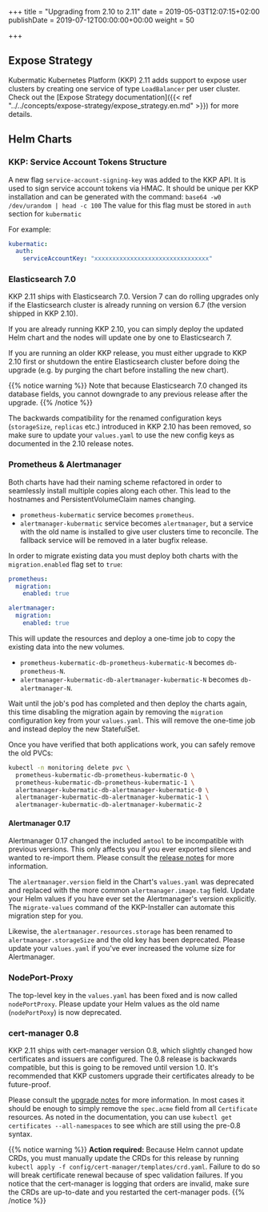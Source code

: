 +++
title = "Upgrading from 2.10 to 2.11"
date = 2019-05-03T12:07:15+02:00
publishDate = 2019-07-12T00:00:00+00:00
weight = 50

+++

## Expose Strategy

Kubermatic Kubernetes Platform (KKP) 2.11 adds support to expose user clusters by creating one service of type `LoadBalancer` per user
cluster. Check out the [Expose Strategy documentation]({{< ref "../../concepts/expose-strategy/expose_strategy.en.md" >}}) for more details.

## Helm Charts

### KKP: Service Account Tokens Structure

A new flag `service-account-signing-key` was added to the KKP API. It is used to sign service account tokens via
HMAC. It should be unique per KKP installation and can be generated with the command: `base64 -w0 /dev/urandom | head -c 100`
The value for this flag must be stored in `auth` section for `kubermatic`

For example:

```yaml
kubermatic:
  auth:
    serviceAccountKey: "xxxxxxxxxxxxxxxxxxxxxxxxxxxxxxxx"
```

### Elasticsearch 7.0

KKP 2.11 ships with Elasticsearch 7.0. Version 7 can do rolling upgrades only if the Elasticsearch cluster is
already running on version 6.7 (the version shipped in KKP 2.10).

If you are already running KKP 2.10, you can simply deploy the updated Helm chart and the nodes will update one
by one to Elasticsearch 7.

If you are running an older KKP release, you must either upgrade to KKP 2.10 first or shutdown the entire
Elasticsearch cluster before doing the upgrade (e.g. by purging the chart before installing the new chart).

{{% notice warning %}}
Note that because Elasticsearch 7.0 changed its database fields, you cannot downgrade to any previous release after
the upgrade.
{{% /notice %}}

The backwards compatibility for the renamed configuration keys (`storageSize`, `replicas` etc.) introduced in KKP
2.10 has been removed, so make sure to update your `values.yaml` to use the new config keys as documented in the 2.10
release notes.

### Prometheus & Alertmanager

Both charts have had their naming scheme refactored in order to seamlessly install multiple copies along each other. This
lead to the hostnames and PersistentVolumeClaim names changing.

* `prometheus-kubermatic` service becomes `prometheus`.
* `alertmanager-kubermatic` service becomes `alertmanager`, but a service with the old name is installed to give user
  clusters time to reconcile. The fallback service will be removed in a later bugfix release.

In order to migrate existing data you must deploy both charts with the `migration.enabled` flag set to `true`:

```yaml
prometheus:
  migration:
    enabled: true

alertmanager:
  migration:
    enabled: true
```

This will update the resources and deploy a one-time job to copy the existing data into the new volumes.

* `prometheus-kubermatic-db-prometheus-kubermatic-N` becomes `db-prometheus-N`.
* `alertmanager-kubermatic-db-alertmanager-kubermatic-N` becomes `db-alertmanager-N`.

Wait until the job's pod has completed and then deploy the charts again, this time disabling the migration again by
removing the `migration` configuration key from your `values.yaml`. This will remove the one-time job and instead
deploy the new StatefulSet.

Once you have verified that both applications work, you can safely remove the old PVCs:

```bash
kubectl -n monitoring delete pvc \
  prometheus-kubermatic-db-prometheus-kubermatic-0 \
  prometheus-kubermatic-db-prometheus-kubermatic-1 \
  alertmanager-kubermatic-db-alertmanager-kubermatic-0 \
  alertmanager-kubermatic-db-alertmanager-kubermatic-1 \
  alertmanager-kubermatic-db-alertmanager-kubermatic-2
```

#### Alertmanager 0.17

Alertmanager 0.17 changed the included `amtool` to be incompatible with previous versions. This only affects you
if you ever exported silences and wanted to re-import them. Please consult the
[release notes](https://github.com/prometheus/alertmanager/releases/tag/v0.17.0) for more information.

The `alertmanager.version` field in the Chart's `values.yaml` was deprecated and replaced with the more common
`alertmanager.image.tag` field. Update your Helm values if you have ever set the Alertmanager's version explicitly.
The `migrate-values` command of the KKP-Installer can automate this migration step for you.

Likewise, the `alertmanager.resources.storage` has been renamed to `alertmanager.storageSize` and the old key has
been deprecated. Please update your `values.yaml` if you've ever increased the volume size for Alertmanager.

### NodePort-Proxy

The top-level key in the `values.yaml` has been fixed and is now called `nodePortProxy`. Please update your Helm
values as the old name (`nodePortPoxy`) is now deprecated.

### cert-manager 0.8

KKP 2.11 ships with cert-manager version 0.8, which slightly changed how certificates and issuers are
configured. The 0.8 release is backwards compatible, but this is going to be removed until version 1.0. It's
recommended that KKP customers upgrade their certificates already to be future-proof.

Please consult the [upgrade notes](https://docs.cert-manager.io/en/release-0.8/tasks/upgrading/upgrading-0.7-0.8.html)
for more information. In most cases it should be enough to simply remove the `spec.acme` field from all
`Certificate` resources. As noted in the documentation, you can use `kubectl get certificates --all-namespaces`
to see which are still using the pre-0.8 syntax.

{{% notice warning %}}
**Action required:** Because Helm cannot update CRDs, you must manually update the CRDs for this release by running
`kubectl apply -f config/cert-manager/templates/crd.yaml`. Failure to do so will break certificate renewal because
of spec validation failures. If you notice that the cert-manager is logging that orders are invalid, make sure the
CRDs are up-to-date and you restarted the cert-manager pods.
{{% /notice %}}
